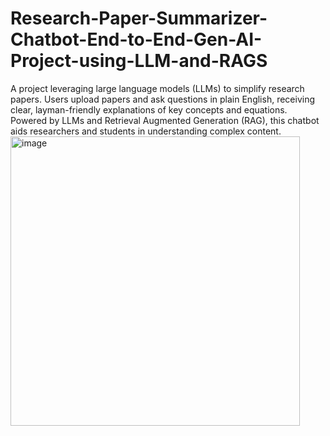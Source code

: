 # Research-Paper-Summarizer-Chatbot-End-to-End-Gen-AI-Project-using-LLM-and-RAGS
A project leveraging large language models (LLMs) to simplify research papers. Users upload papers and ask questions in plain English, receiving clear, layman-friendly explanations of key concepts and equations. Powered by LLMs and Retrieval Augmented Generation (RAG), this chatbot aids researchers and students in understanding complex content.
<img width="463" alt="image" src="https://github.com/user-attachments/assets/ecefe50c-aee2-4371-92ee-c31a3ac76056">

